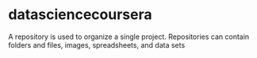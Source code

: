 # datasciencecoursera
A repository is used to organize a single project. Repositories can contain folders and files, images, spreadsheets, and data sets
